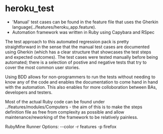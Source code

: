 # heroku_test

* 'Manual' test cases can be found in the feature file that uses the Gherkin language(../features/heroku_app.feature). 
* Automation framework was written in Ruby using Capybara and RSpec 

The test approach to this automated regression pack is pretty straightforward in the sense that the manual test cases are documented using Gherkin (which has a clear structure that showcases the test steps and expected outcomes). The test cases were tested manually before being automated; there is a selection of postive and negative tests that try to cover the most common user stories. 

Using BDD allows for non-programmers to run the tests without needing to know any of the code and enables the documentation to come hand in hand with the automation. This also enables for more colloboration between BAs, developers and testers. 

Most of the actual Ruby code can be found under ../features/modules/Computers - the aim of this is to make the steps definition file as free from complexity as possible and allow maintenance/reworking of the framework to be relatively painless. 

RubyMine Runner Options: --color -r features -p firefox


